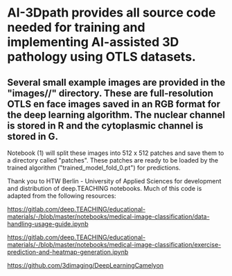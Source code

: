 # AI-3Dpath provides all source code needed for training and implementing AI-assisted 3D pathology using OTLS datasets.

## Several small example images are provided in the "images//" directory. These are full-resolution OTLS en face images saved in an RGB format for the deep learning algorithm. The nuclear channel is stored in R and the cytoplasmic channel is stored in G.

Notebook (1) will split these images into 512 x 512 patches and save them to a directory called "patches". These patches are ready to be loaded by the trained algorithm ("trained_model_fold_0.pt") for predictions.




Thank you to HTW Berlin - University of Applied Sciences for development and distribution of deep.TEACHING notebooks. Much of this code is adapted from the following resources:

https://gitlab.com/deep.TEACHING/educational-materials/-/blob/master/notebooks/medical-image-classification/data-handling-usage-guide.ipynb

https://gitlab.com/deep.TEACHING/educational-materials/-/blob/master/notebooks/medical-image-classification/exercise-prediction-and-heatmap-generation.ipynb


https://github.com/3dimaging/DeepLearningCamelyon
